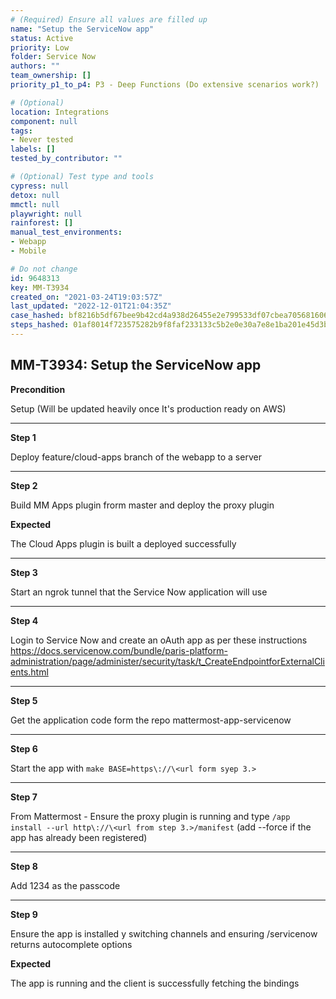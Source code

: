 ```yaml
---
# (Required) Ensure all values are filled up
name: "Setup the ServiceNow app"
status: Active
priority: Low
folder: Service Now
authors: ""
team_ownership: []
priority_p1_to_p4: P3 - Deep Functions (Do extensive scenarios work?)

# (Optional)
location: Integrations
component: null
tags: 
- Never tested
labels: []
tested_by_contributor: ""

# (Optional) Test type and tools
cypress: null
detox: null
mmctl: null
playwright: null
rainforest: []
manual_test_environments: 
- Webapp
- Mobile

# Do not change
id: 9648313
key: MM-T3934
created_on: "2021-03-24T19:03:57Z"
last_updated: "2022-12-01T21:04:35Z"
case_hashed: bf8216b5df67bee9b42cd4a938d26455e2e799533df07cbea705681606814158b79482341c1f12ed3cbaeb98aeb11a87
steps_hashed: 01af8014f723575282b9f8faf233133c5b2e0e30a7e8e1ba201e45d3b0087a229469b0c012bd38eb903084d083cfb9fc
---
```


<!-- (Auto-generated) Based on frontmatter's "key" and "name" -->

## MM-T3934: Setup the ServiceNow app

**Precondition**

Setup (Will be updated heavily once It's production ready on AWS)

---

**Step 1**

Deploy feature/cloud-apps branch of the webapp to a server

---

**Step 2**

Build MM Apps plugin frorm master and deploy the proxy plugin

**Expected**

The Cloud Apps plugin is built a deployed successfully

---

**Step 3**

Start an ngrok tunnel that the Service Now application will use

---

**Step 4**

Login to Service Now and create an oAuth app as per these instructions <https://docs.servicenow.com/bundle/paris-platform-administration/page/administer/security/task/t_CreateEndpointforExternalClients.html>

---

**Step 5**

Get the application code form the repo mattermost-app-servicenow

---

**Step 6**

Start the app with `make BASE=https\://\<url form syep 3.>`

---

**Step 7**

From Mattermost - Ensure the proxy plugin is running and type `/app install --url http\://\<url from step 3.>/manifest` (add --force if the app has already been registered)

---

**Step 8**

Add 1234 as the passcode

---

**Step 9**

Ensure the app is installed y switching channels and ensuring /servicenow returns autocomplete options

**Expected**

The app is running and the client is successfully fetching the bindings
